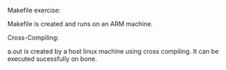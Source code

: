 Makefile exercise: 

Makefile is created and runs on an ARM machine.

Cross-Compiling:

a.out is created by a host linux machine using cross compiling. It can be
executed sucessfully on bone. 
